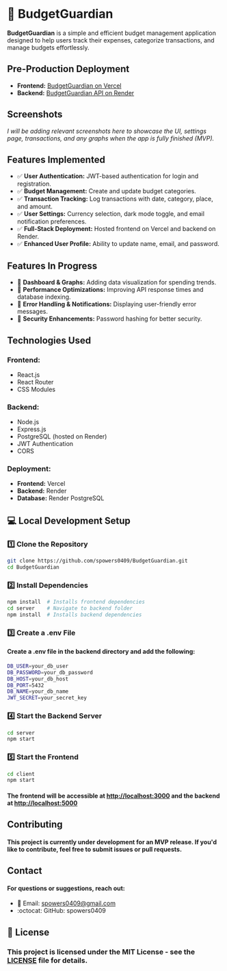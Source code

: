 # 🏦 BudgetGuardian

**BudgetGuardian** is a simple and efficient budget management application designed to help users track their expenses, categorize transactions, and manage budgets effortlessly.

## Pre-Production Deployment

- **Frontend:** [BudgetGuardian on Vercel](https://budget-guardian.vercel.app)
- **Backend:** [BudgetGuardian API on Render](https://budgetguardian-backend.onrender.com)

## Screenshots

*I will be adding relevant screenshots here to showcase the UI, settings page, transactions, and any graphs when the app is fully finished (MVP).*

## Features Implemented

- ✅ **User Authentication:** JWT-based authentication for login and registration.
- ✅ **Budget Management:** Create and update budget categories.
- ✅ **Transaction Tracking:** Log transactions with date, category, place, and amount.
- ✅ **User Settings:** Currency selection, dark mode toggle, and email notification preferences.
- ✅ **Full-Stack Deployment:** Hosted frontend on Vercel and backend on Render.
- ✅ **Enhanced User Profile:** Ability to update name, email, and password.

## Features In Progress

- 🚧 **Dashboard & Graphs:** Adding data visualization for spending trends.
- 🚧 **Performance Optimizations:** Improving API response times and database indexing.
- 🚧 **Error Handling & Notifications:** Displaying user-friendly error messages.
- 🚧 **Security Enhancements:** Password hashing for better security.

## Technologies Used

### Frontend:
- React.js
- React Router
- CSS Modules

### Backend:
- Node.js
- Express.js
- PostgreSQL (hosted on Render)
- JWT Authentication
- CORS

### Deployment:
- **Frontend:** Vercel
- **Backend:** Render
- **Database:** Render PostgreSQL

## 💻 Local Development Setup

### 1️⃣ Clone the Repository
```sh
git clone https://github.com/spowers0409/BudgetGuardian.git
cd BudgetGuardian
```

### 2️⃣ Install Dependencies
```sh
npm install  # Installs frontend dependencies
cd server    # Navigate to backend folder
npm install  # Installs backend dependencies
```
### 3️⃣ Create a .env File
####     Create a .env file in the backend directory and add the following:
```sh
DB_USER=your_db_user
DB_PASSWORD=your_db_password
DB_HOST=your_db_host
DB_PORT=5432
DB_NAME=your_db_name
JWT_SECRET=your_secret_key
```
### 4️⃣ Start the Backend Server
```sh
cd server
npm start
```

### 5️⃣ Start the Frontend
```sh
cd client
npm start
```
#### The frontend will be accessible at [http://localhost:3000]() and the backend at [http://localhost:5000]()

## Contributing
#### This project is currently under development for an MVP release. If you'd like to contribute, feel free to submit issues or pull requests.

## Contact
#### For questions or suggestions, reach out:
- 📧 Email: spowers0409@gmail.com
- :octocat: GitHub: spowers0409

## 📜 License
### This project is licensed under the MIT License - see the [LICENSE](LICENSE) file for details.

























